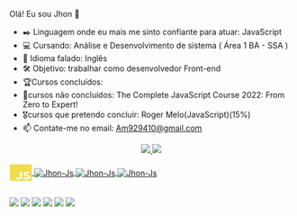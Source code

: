 Olá! Eu sou Jhon 👋

- ✒️ Linguagem onde eu mais me sinto confiante para atuar: JavaScript
- 💻 Cursando: Análise e Desenvolvimento de sistema ( Área 1 BA - SSA )
- 📕 Idioma falado: Inglês
- 🛠️ Objetivo: trabalhar como desenvolvedor Front-end
- 🏆Cursos concluídos:
- 🥉cursos não concluídos: The Complete JavaScript Course 2022: From Zero to Expert!
- 🎖️cursos que pretendo concluir: Roger Melo(JavaScript)(15%)
- 📫 Contate-me no email: Am929410@gmail.com

<div align="center">
  <a href="https://github.com/JhonOli">
  <img height="180em" src="https://github-readme-stats.vercel.app/api?username=JhonOli&show_icons=true&theme=merko&include_all_commits=true&count_private=true"/>
  <img height="180em" src="https://github-readme-stats.vercel.app/api/top-langs/?username=JhonOli&layout=compact&langs_count=7&theme=merko"/>
</div>
<div style="display: inline_block"><br>
  <img align="center" alt="Jhon-Js" height="30" width="40" src="https://raw.githubusercontent.com/devicons/devicon/master/icons/javascript/javascript-plain.svg">
  <img align="center" alt="Jhon-Js" height="30" width="40"  src="https://cdn.jsdelivr.net/gh/devicons/devicon/icons/html5/html5-original.svg">   
   <img align="center" alt="Jhon-Js" height="30" width="40"  src="https://cdn.jsdelivr.net/gh/devicons/devicon/icons/tailwindcss/tailwindcss-plain.svg"> 
   <img align="center" alt="Jhon-Js" height="30" width="40"   src="https://cdn.jsdelivr.net/gh/devicons/devicon/icons/css3/css3-original.svg"> 
  
</div>

  ##

<div>

<a href="https://www.youtube.com/channel/UCE2QoDz_QjgRFTgHI6rbEPQ" target="_blank"><img src="https://img.shields.io/badge/YouTube-FF0000?style=for-the-badge&logo=youtube&logoColor=white" target="_blank"></a>
  <a href="https://www.instagram.com/jhon_oliveira_8/" target="_blank"><img src="https://img.shields.io/badge/-Instagram-%23E4405F?style=for-the-badge&logo=instagram&logoColor=white" target="_blank"></a>
 	<a href="https://www.twitch.tv/jhonoliveira1020" target="_blank"><img src="https://img.shields.io/badge/Twitch-9146FF?style=for-the-badge&logo=twitch&logoColor=white" target="_blank"></a>
 <a href="https://discord.com/channels/@me" target="_blank"><img src="https://img.shields.io/badge/Discord-7289DA?style=for-the-badge&logo=discord&logoColor=white" target="_blank"></a> 
  <a href = "mailto:am929410@gmail.com"><img src="https://img.shields.io/badge/-Gmail-%23333?style=for-the-badge&logo=gmail&logoColor=white" target="_blank"></a>
  <a href="https://www.linkedin.com/in/jhon-oliveira-24b42a173/" target="_blank"><img src="https://img.shields.io/badge/-LinkedIn-%230077B5?style=for-the-badge&logo=linkedin&logoColor=white" target="_blank"></a> 
 
  
  </div>
                    
